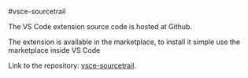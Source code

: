 #vsce-sourcetrail

The VS Code extension source code is hosted at Github.

The extension is available in the marketplace,
to install it simple use the marketplace inside VS Code

Link to the repository: [vsce-sourcetrail](https://github.com/CoatiSoftware/vsce-sourcetrail).
